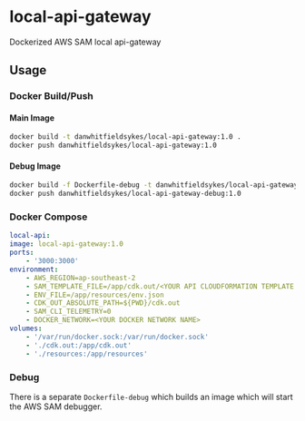 # local-api-gateway

Dockerized AWS SAM local api-gateway

## Usage

### Docker Build/Push

#### Main Image

```bash
docker build -t danwhitfieldsykes/local-api-gateway:1.0 .
docker push danwhitfieldsykes/local-api-gateway:1.0
```

#### Debug Image

```bash
docker build -f Dockerfile-debug -t danwhitfieldsykes/local-api-gateway-debug:1.0 .
docker push danwhitfieldsykes/local-api-gateway-debug:1.0
```

### Docker Compose

```yaml
local-api:
image: local-api-gateway:1.0
ports:
    - '3000:3000'
environment:
    - AWS_REGION=ap-southeast-2
    - SAM_TEMPLATE_FILE=/app/cdk.out/<YOUR API CLOUDFORMATION TEMPLATE FILE>.json
    - ENV_FILE=/app/resources/env.json
    - CDK_OUT_ABSOLUTE_PATH=${PWD}/cdk.out
    - SAM_CLI_TELEMETRY=0
    - DOCKER_NETWORK=<YOUR DOCKER NETWORK NAME>
volumes:
    - '/var/run/docker.sock:/var/run/docker.sock'
    - './cdk.out:/app/cdk.out'
    - './resources:/app/resources'
```

### Debug

There is a separate `Dockerfile-debug` which builds an image which will start the AWS SAM debugger.
